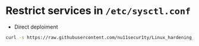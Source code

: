 # Restrict services in `/etc/sysctl.conf`
- Direct deploiment
```bash
curl -s https://raw.githubusercontent.com/nu11secur1ty/Linux_hardening_and_security/master/sysctl/sysct.conf >> /etc/sysctl.conf
```
